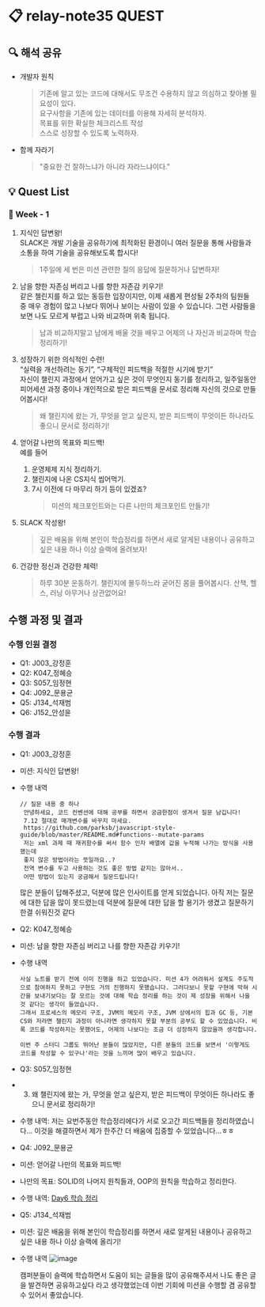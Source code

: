 # 📋 relay-note35 QUEST

## 🔍 해석 공유

- 개발자 원칙
  > 기존에 알고 있는 코드에 대해서도 무조건 수용하지 않고 의심하고 찾아볼 필요성이 있다.<br>
  > 요구사항을 기존에 있는 데이터를 이용해 자세히 분석하자.<br>
  > 목표를 위한 확실한 체크리스트 작성<br>
  > 스스로 성장할 수 있도록 노력하자.
- 함께 자라기
  > "중요한 건 잘하느냐가 아니라 자라느냐이다."

## 💡 Quest List

### 📅 Week - 1

1. 지식인 답변왕!<br>
   SLACK은 개발 기술을 공유하기에 최적화된 환경이니 여러 질문을 통해 사람들과 소통을 하여 기술을 공유해보도록 합시다!<br>

   > 1주일에 세 번은 미션 관련한 질의 응답에 질문하거나 답변하자!

2. 남을 향한 자존심 버리고 나를 향한 자존감 키우기!<br>
   같은 첼린지를 하고 있는 동등한 입장이지만, 이제 새롭게 편성될 2주차의 팀원들 중 매우 경험이 많고 나보다 뛰어나 보이는 사람이 있을 수 있습니다. 그런 사람들을 보면 나도 모르게 부럽고 나와 비교하며 위축 됩니다. <br>

   > 남과 비교하지말고 남에게 배울 것을 배우고 어제의 나 자신과 비교하며 학습 정리하기!

3. 성장하기 위한 의식적인 수련!<br>
   “실력을 개선하려는 동기”, “구체적인 피드백을 적절한 시기에 받기”<br>
   자신이 챌린지 과정에서 얻어가고 싶은 것이 무엇인지 동기를 정리하고, 일주일동안 피어세션 과정 중이나 개인적으로 받은 피드백을 문서로 정리해 자신의 것으로 만들어봅시다!<br>

   > 왜 챌린지에 왔는 가, 무엇을 얻고 싶은지, 받은 피드백이 무엇이든 하나라도 좋으니 문서로 정리하기!

4. 얻어갈 나만의 목표와 피드백!<br>
   예를 들어

   1. 운영체제 지식 정리하기.
   2. 챌린지에 나온 CS지식 씹어먹기.
   3. 7시 이전에 다 마무리 하기 등이 있겠죠?<br>
      > 미션의 체크포인트와는 다른 나만의 체크포인트 만들기!

5. SLACK 작성왕!<br>

   > 깊은 배움을 위해 본인이 학습정리를 하면서 새로 알게된 내용이나 공유하고 싶은 내용 하나 이상 슬랙에 올려보자!

6. 건강한 정신과 건강한 체력!<br>
   > 하루 30분 운동하기. 챌린지에 몰두하느라 굳어진 몸을 풀어봅시다. 산책, 헬스, 러닝 아무거나 상관없어요!

## 수행 과정 및 결과

### 수행 인원 결정

- Q1: J003\_강정훈
- Q2: K047\_정혜승
- Q3: S057\_임정현
- Q4: J092\_문용균
- Q5: J134\_석재범
- Q6: J152\_안성윤

### 수행 결과
- Q1: J003_강정훈 
- 미션: 지식인 답변왕!
- 수행 내역
  ```
  // 질문 내용 중 하나 
   안녕하세요, 코드 컨벤션에 대해 공부를 하면서 궁금한점이 생겨서 질문 남깁니다!
   7.12 절대로 매개변수를 바꾸지 마세요.
   https://github.com/parksb/javascript-style-guide/blob/master/README.md#functions--mutate-params
   저는 xml 과제 때 재귀함수를 써서 함수 인자 배열에 값을 누적해 나가는 방식을 사용했는데
   좋지 않은 방법이라는 뜻일까요..?
   전역 변수를 두고 사용하는 것도 좋은 방법 같지는 않아서..
   어떤 방법이 있는지 궁금해서 질문드립니다!
   ```

   많은 분들이 답해주셨고, 덕분에 많은 인사이트를 얻게 되었습니다. 
   아직 저는 질문에 대한 답을 많이 못드렸는데 덕분에 질문에 대한 답을 할 용기가 생겼고 질문하기 한결 쉬워진것 같다 
   


- Q2: K047_정혜승
- 미션: 남을 향한 자존심 버리고 나를 향한 자존감 키우기!
- 수행 내역

      사실 노트를 받기 전에 이미 진행을 하고 있었습니다. 미션 4가 어려워서 설계도 주도적으로 참여하지 못하고 구현도 거의 진행하지 못했습니다. 그러다보니 못할 구현에 막혀 시간을 보내기보다는 잘 모르는 것에 대해 학습 정리를 하는 것이 제 성장을 위해서 나을 것 같다는 생각이 들었습니다. 
      그래서 프로세스의 메모리 구조, JVM의 메모리 구조, JVM 상에서의 힙과 GC 등, 기본 CS와 저라면 챌린지 과정이 아니라면 생각하지 못할 부분의 공부도 할 수 있었습니다. 비록 코드를 작성하지는 못했어도, 어제의 나보다는 조금 더 성장하지 않았을까 생각합니다.

      이번 주 스터디 그룹도 뛰어난 분들이 많았지만, 다른 분들의 코드를 보면서 '이렇게도 코드를 작성할 수 있구나'라는 것을 느끼며 많이 배우고 있습니다.


- Q3: S057_임정현
- 3. 왜 챌린지에 왔는 가, 무엇을 얻고 싶은지, 받은 피드백이 무엇이든 하나라도 좋으니 문서로 정리하기!
- 수행 내역:
    저는 요번주동안 학습정리에다가 서로 오고간 피드백들을 정리하였습니다... 이것을 해결하면서 제가 한주간 더 배움에 집중할 수 있었습니다...ㅎㅎ

- Q4: J092\_문용균
- 미션: 얻어갈 나만의 목표와 피드백!
- 나만의 목표: SOLID의 나머지 원칙들과, OOP의 원칙을 학습하고 정리한다.
- 수행 내역: [Day6 학습 정리](https://yg-moon.notion.site/Day6-c53e6bd6919a41419e5df3b85c0738f8?pvs=4)

- Q5: J134_석재범
- 미션: 깊은 배움을 위해 본인이 학습정리를 하면서 새로 알게된 내용이나 공유하고 싶은 내용 하나 이상 슬랙에 올리기!
- 수행 내역
  ![image](https://github.com/user-attachments/assets/51d0fe9c-adf7-4306-a735-2534b3a73295)

  캠퍼분들이 슬랙에 학습하면서 도움이 되는 글들을 많이 공유해주셔서 나도 좋은 글을 발견하면 공유하고싶다 라고 생각했었는데 이번 기회에 미션을 수행할 겸 공유할 수 있어서 좋았습니다.

